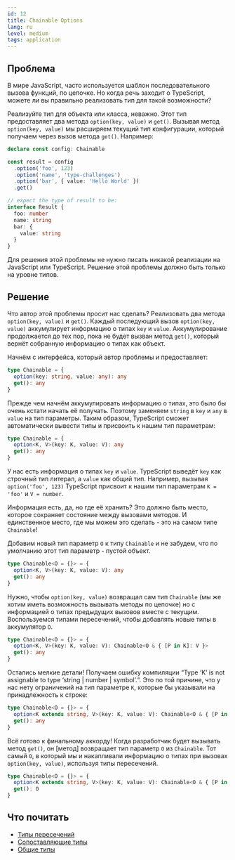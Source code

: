 ```yaml
---
id: 12
title: Chainable Options
lang: ru
level: medium
tags: application
---
```


## Проблема

В мире JavaScript, часто используется шаблон последовательного вызова функций, по цепочке.
Но когда речь заходит о TypeScript, можете ли вы правильно реализовать тип для такой возможности?

Реализуйте тип для объекта или класса, неважно.
Этот тип предоставляет два метода `option(key, value)` и `get()`.
Вызывая метод `option(key, value)` мы расширяем текущий тип конфигурации, который получаем через вызов метода `get()`.
Например:

```typescript
declare const config: Chainable

const result = config
  .option('foo', 123)
  .option('name', 'type-challenges')
  .option('bar', { value: 'Hello World' })
  .get()

// expect the type of result to be:
interface Result {
  foo: number
  name: string
  bar: {
    value: string
  }
}
```

Для решения этой проблемы не нужно писать никакой реализации на JavaScript или TypeScript.
Решение этой проблемы должно быть только на уровне типов.

## Решение

Что автор этой проблемы просит нас сделать?
Реализовать два метода `option(key, value)` и `get()`.
Каждый последующий вызов `option(key, value)` аккумулирует информацию о типах `key` и `value`.
Аккумулирование продолжается до тех пор, пока не будет вызван метод `get()`, который вернёт собранную информацию о типах как объект.

Начнём с интерфейса, который автор проблемы и предоставляет:

```typescript
type Chainable = {
  option(key: string, value: any): any
  get(): any
}
```

Прежде чем начнём аккумулировать информацию о типах, это было бы очень кстати начать её получать.
Поэтому заменяем `string` в `key` и `any` в `value` на тип параметры.
Таким образом, TypeScript сможет автоматически вывести типы и присвоить к нашим тип параметрам:

```typescript
type Chainable = {
  option<K, V>(key: K, value: V): any
  get(): any
}
```

У нас есть информация о типах `key` и `value`.
TypeScript выведёт `key` как строчный тип литерал, а `value` как общий тип.
Например, вызывая `option('foo', 123)` TypeScript присвоит к нашим тип параметрам `K = 'foo'` и `V = number`.

Информация есть, да, но где её хранить?
Это должно быть место, которое сохраняет состояние между вызовами методов.
И единственное место, где мы можем это сделать - это на самом типе `Chainable`!

Добавим новый тип параметр `O` к типу `Chainable` и не забудем, что по умолчанию этот тип параметр - пустой объект.

```typescript
type Chainable<O = {}> = {
  option<K, V>(key: K, value: V): any
  get(): any
}
```

Нужно, чтобы `option(key, value)` возвращал сам тип `Chainable` (мы же хотим иметь возможность вызывать методы по цепочке) но с информацией о типах предыдущих вызовов вместе с текущим.
Воспользуемся типами пересечений, чтобы добавлять новые типы в аккумулятор `O`.

```typescript
type Chainable<O = {}> = {
  option<K, V>(key: K, value: V): Chainable<O & { [P in K]: V }>
  get(): any
}
```

Остались мелкие детали!
Получаем ошибку компиляции “Type ‘K’ is not assignable to type ‘string | number | symbol’.“.
Это по той причине, что у нас нету ограничений на тип параметре `K`, которые бы указывали на принадлежность к строке:

```typescript
type Chainable<O = {}> = {
  option<K extends string, V>(key: K, value: V): Chainable<O & { [P in K]: V }>
  get(): any
}
```

Всё готово к финальному аккорду!
Когда разработчик будет вызывать метод `get()`, он [метод] возвращает тип параметр `O` из `Chainable`.
Тот самый `O`, в который мы и накапливали информацию о типах при вызовах `option(key, value)`, используя типы пересечений.

```typescript
type Chainable<O = {}> = {
  option<K extends string, V>(key: K, value: V): Chainable<O & { [P in K]: V }>
  get(): O
}
```

## Что почитать

- [Типы пересечений](https://www.typescriptlang.org/docs/handbook/2/objects.html#intersection-types)
- [Сопоставляющие типы](https://www.typescriptlang.org/docs/handbook/2/mapped-types.html)
- [Общие типы](https://www.typescriptlang.org/docs/handbook/generics.html)

